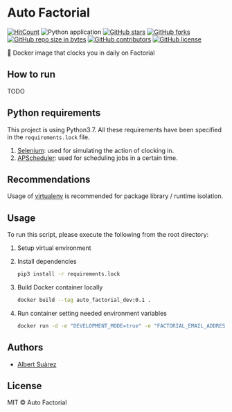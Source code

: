 # Auto Factorial

[![HitCount](http://hits.dwyl.io/AlbertSuarez/auto-factorial.svg)](http://hits.dwyl.io/AlbertSuarez/auto-factorial)
![Python application](https://github.com/AlbertSuarez/auto-factorial/workflows/Python%20application/badge.svg)
[![GitHub stars](https://img.shields.io/github/stars/AlbertSuarez/auto-factorial.svg)](https://GitHub.com/AlbertSuarez/auto-factorial/stargazers/)
[![GitHub forks](https://img.shields.io/github/forks/AlbertSuarez/auto-factorial.svg)](https://GitHub.com/AlbertSuarez/auto-factorial/network/)
[![GitHub repo size in bytes](https://img.shields.io/github/repo-size/AlbertSuarez/auto-factorial.svg)](https://github.com/AlbertSuarez/auto-factorial)
[![GitHub contributors](https://img.shields.io/github/contributors/AlbertSuarez/auto-factorial.svg)](https://GitHub.com/AlbertSuarez/auto-factorial/graphs/contributors/)
[![GitHub license](https://img.shields.io/github/license/AlbertSuarez/auto-factorial.svg)](https://github.com/AlbertSuarez/auto-factorial/blob/master/LICENSE)

📝 Docker image that clocks you in daily on Factorial

## How to run

TODO

## Python requirements

This project is using Python3.7. All these requirements have been specified in the `requirements.lock` file.

1. [Selenium](https://selenium-python.readthedocs.io/): used for simulating the action of clocking in.
2. [APScheduler](https://apscheduler.readthedocs.io/en/stable/): used for scheduling jobs in a certain time.

## Recommendations

Usage of [virtualenv](https://realpython.com/blog/python/python-virtual-environments-a-primer/) is recommended for package library / runtime isolation.

## Usage

To run this script, please execute the following from the root directory:

1. Setup virtual environment

2. Install dependencies

    ```bash
    pip3 install -r requirements.lock
    ```

3. Build Docker container locally

    ```bash
    docker build --tag auto_factorial_dev:0.1 .
    ```

4. Run container setting needed environment variables

    ```bash
    docker run -d -e "DEVELOPMENT_MODE=true" -e "FACTORIAL_EMAIL_ADDRESS=redacted" -e "FACTORIAL_PASSWORD=redacted" --name auto_factorial_dev auto_factorial_dev:0.1
    ```

## Authors

- [Albert Suàrez](https://github.com/AlbertSuarez)

## License

MIT © Auto Factorial
